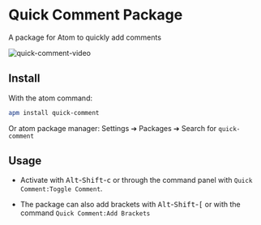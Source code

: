 # Quick Comment Package

A package for Atom to quickly add comments

![quick-comment-video](https://raw.githubusercontent.com/ValentinLaTortue/quick-comment/master/quick-comment.gif)

## Install

With the atom command:
```bash
apm install quick-comment
```
Or  atom package manager: Settings ➔ Packages ➔ Search for `quick-comment`

## Usage

- Activate with <kbd>Alt</kbd>-<kbd>Shift</kbd>-<kbd>c</kbd> or through the command panel with `Quick Comment:Toggle Comment`.

- The package can also add brackets with <kbd>Alt</kbd>-<kbd>Shift</kbd>-<kbd>[</kbd> or with the command `Quick Comment:Add Brackets`
